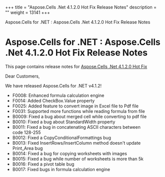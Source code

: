 +++
title = "Aspose.Cells .Net 4.1.2.0 Hot Fix Release Notes" 
description = "" 
weight = 13141 
+++

Aspose.Cells for .NET : Aspose.Cells .Net 4.1.2.0 Hot Fix Release Notes  

# Aspose.Cells for .NET : Aspose.Cells .Net 4.1.2.0 Hot Fix Release Notes


This page contains release notes for [Aspose.Cells .Net 4.1.2.0 Hot Fix](http://www.aspose.com/downloads/cells/net/new-releases/aspose.cells-.net-4.1.2.0-hot-fix/)

Dear Customers,

We have released Aspose.Cells for .NET v4.1.2!

*   F0008: Enhanced formula calculation engine
*   F0014: Added CheckBox.Value property
*   F0025: Added feature to convert image in Excel file to Pdf file
*   F0031: Supported more functions while reading formula from file
*   B0009: Fixed a bug about merged cell while converting to pdf file
*   B0010: Fixed a bug about StandardWidth property
*   B0011: Fixed a bug in concatenating ASCII characters between code 128-255
*   B0012: Fixed a CopyConditionalFormattings bug
*   B0013: Fixed InsertRows/InsertColumn method doesn't update Print\_Area bug
*   B0014: Fixed a bug for copying worksheets with images
*   B0015: Fixed a bug while number of worksheets is more than 5k
*   B0016: Fixed a pivot table bug
*   B0017: Fixed bugs in formula calculation engine

